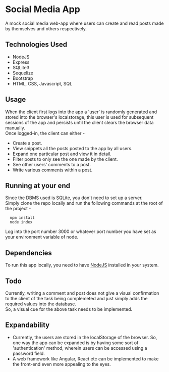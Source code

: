 # Social Media App
A mock social media web-app where users can create and read posts made by themselves and others respectively.

## Technologies Used
+ NodeJS
+ Express
+ SQLite3
+ Sequelize
+ Bootstrap
+ HTML, CSS, Javascript, SQL

## Usage
When the client first logs into the app a 'user' is randomly generated and stored into the browser's localstorage, this user is used for subsequent sessions of the app and persists until the client clears the browser data manually.\
Once logged-in, the client can either - 
+ Create a post.
+ View snippets all the posts posted to the app by all users.
+ Expand one particular post and view it in detail.
+ Filter posts to only see the one made by the client.
+ See other users' comments to a post.
+ Write various comments within a post.

## Running at your end
Since the DBMS used is SQLite, you don't need to set up a server. \
Simply clone the repo locally and run the following commands at the root of the project - 
```
  npm install
  node index
```
Log into the port number 3000 or whatever port number you have set as your environment variable of node.

## Dependencies
To run this app locally, you need to have [NodeJS](https://nodejs.org/en/) installed in your system.

## Todo
Currently, writing a comment and post does not give a visual confirmation to the client of the task being complemeted and just simply adds the required values into the database. \
So, a visual cue for the above task needs to be implemented.

## Expandability
+ Currently, the users are stored in the localStorage of the browser. So, one way the app can be expanded is by having some sort of 'authentication' method, wherein users can be accessed using a password field.
+ A web framework like Angular, React etc can be implemented to make the front-end even more appealing to the eyes.